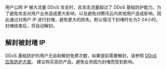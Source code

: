 用户公网 IP 被大流量 DDoS 攻击时，且攻击流量超过了 DDoS 基础防护能力。为了避免攻击对用户业务造成更大影响，以及避免对腾讯云内其他用户造成影响，因此通过对用户 IP 进行封堵，避免更大的损失。默认情况下封堵时长为2-24小时。封堵结束后，将自动解封。

## 解封被封堵 IP
DDoS 基础防护的用户无自助解封免费次数，如果提前需要解封，请参照 [DDoS 应急防护方案](https://cloud.tencent.com/document/product/1020/57921)。
建议购买高防产品，避免业务因为封堵而受到影响。
